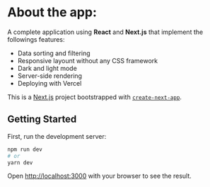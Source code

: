 # About the app:

A complete application using **React** and **Next.js** that implement the followings features:

- Data sorting and filtering
- Responsive layount without any CSS framework
- Dark and light mode
- Server-side rendering
- Deploying with Vercel

This is a [Next.js](https://nextjs.org/) project bootstrapped with [`create-next-app`](https://github.com/vercel/next.js/tree/canary/packages/create-next-app).

## Getting Started

First, run the development server:

```bash
npm run dev
# or
yarn dev
```

Open [http://localhost:3000](http://localhost:3000) with your browser to see the result.
